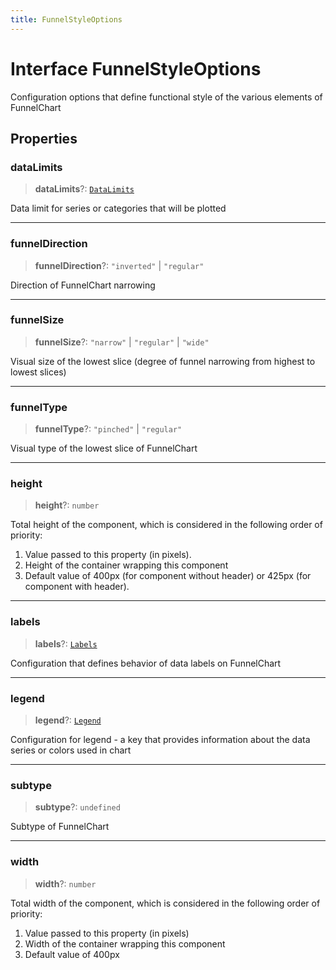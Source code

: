 ```yaml
---
title: FunnelStyleOptions
---
```


# Interface FunnelStyleOptions

Configuration options that define functional style of the various elements of FunnelChart

## Properties

### dataLimits

> **dataLimits**?: [`DataLimits`](interface.DataLimits.md)

Data limit for series or categories that will be plotted

***

### funnelDirection

> **funnelDirection**?: `"inverted"` \| `"regular"`

Direction of FunnelChart narrowing

***

### funnelSize

> **funnelSize**?: `"narrow"` \| `"regular"` \| `"wide"`

Visual size of the lowest slice (degree of funnel narrowing from highest to lowest slices)

***

### funnelType

> **funnelType**?: `"pinched"` \| `"regular"`

Visual type of the lowest slice of FunnelChart

***

### height

> **height**?: `number`

Total height of the component, which is considered in the following order of priority:

1. Value passed to this property (in pixels).
2. Height of the container wrapping this component
3. Default value of 400px (for component without header) or 425px (for component with header).

***

### labels

> **labels**?: [`Labels`](../type-aliases/type-alias.Labels.md)

Configuration that defines behavior of data labels on FunnelChart

***

### legend

> **legend**?: [`Legend`](../type-aliases/type-alias.Legend.md)

Configuration for legend - a key that provides information about the data series or colors used in chart

***

### subtype

> **subtype**?: `undefined`

Subtype of FunnelChart

***

### width

> **width**?: `number`

Total width of the component, which is considered in the following order of priority:

1. Value passed to this property (in pixels)
2. Width of the container wrapping this component
3. Default value of 400px
